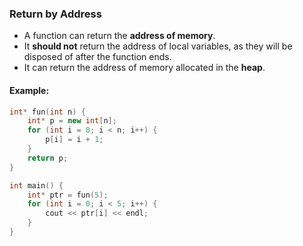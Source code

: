 ### Return by Address

- A function can return the **address of memory**.
- It **should not** return the address of local variables, as they will be disposed of after the function ends.
- It can return the address of memory allocated in the **heap**.

#### Example:
```cpp
int* fun(int n) {
    int* p = new int[n];
    for (int i = 0; i < n; i++) {
        p[i] = i + 1;
    }
    return p;
}

int main() {
    int* ptr = fun(5);
    for (int i = 0; i < 5; i++) {
        cout << ptr[i] << endl;
    }
}
